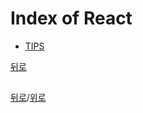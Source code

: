 # Index of React

* [TIPS](#TIPS)




[뒤로](https://github.com/LeeMooho/TIL)

##


[뒤로](https://github.com/LeeMooho/TIL)/[위로](#index-of-JavaScript)

